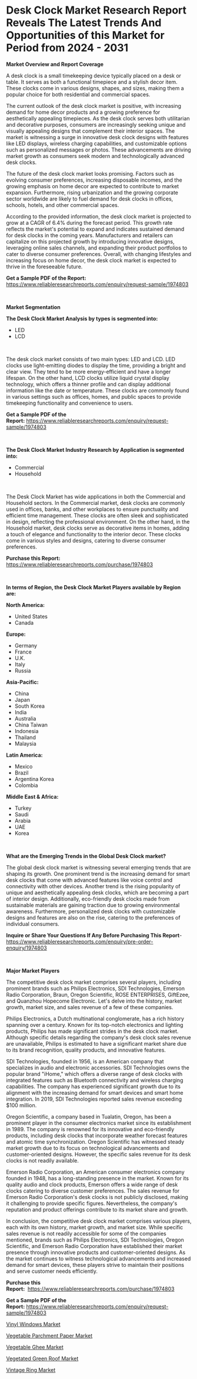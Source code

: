 <p><h1>Desk Clock Market Research Report Reveals The Latest Trends And Opportunities of this Market for Period from 2024 - 2031</h1></p><p><strong>Market Overview and Report Coverage</strong></p>
<p><p>A desk clock is a small timekeeping device typically placed on a desk or table. It serves as both a functional timepiece and a stylish decor item. These clocks come in various designs, shapes, and sizes, making them a popular choice for both residential and commercial spaces.</p><p>The current outlook of the desk clock market is positive, with increasing demand for home decor products and a growing preference for aesthetically appealing timepieces. As the desk clock serves both utilitarian and decorative purposes, consumers are increasingly seeking unique and visually appealing designs that complement their interior spaces. The market is witnessing a surge in innovative desk clock designs with features like LED displays, wireless charging capabilities, and customizable options such as personalized messages or photos. These advancements are driving market growth as consumers seek modern and technologically advanced desk clocks.</p><p>The future of the desk clock market looks promising. Factors such as evolving consumer preferences, increasing disposable incomes, and the growing emphasis on home decor are expected to contribute to market expansion. Furthermore, rising urbanization and the growing corporate sector worldwide are likely to fuel demand for desk clocks in offices, schools, hotels, and other commercial spaces.</p><p>According to the provided information, the desk clock market is projected to grow at a CAGR of 6.4% during the forecast period. This growth rate reflects the market's potential to expand and indicates sustained demand for desk clocks in the coming years. Manufacturers and retailers can capitalize on this projected growth by introducing innovative designs, leveraging online sales channels, and expanding their product portfolios to cater to diverse consumer preferences. Overall, with changing lifestyles and increasing focus on home decor, the desk clock market is expected to thrive in the foreseeable future.</p></p>
<p><strong>Get a Sample PDF of the Report:</strong> <a href="https://www.reliableresearchreports.com/enquiry/request-sample/1974803">https://www.reliableresearchreports.com/enquiry/request-sample/1974803</a></p>
<p>&nbsp;</p>
<p><strong>Market Segmentation</strong></p>
<p><strong>The Desk Clock Market Analysis by types is segmented into:</strong></p>
<p><ul><li>LED</li><li>LCD</li></ul></p>
<p>&nbsp;</p>
<p><p>The desk clock market consists of two main types: LED and LCD. LED clocks use light-emitting diodes to display the time, providing a bright and clear view. They tend to be more energy-efficient and have a longer lifespan. On the other hand, LCD clocks utilize liquid crystal display technology, which offers a thinner profile and can display additional information like the date or temperature. These clocks are commonly found in various settings such as offices, homes, and public spaces to provide timekeeping functionality and convenience to users.</p></p>
<p><strong>Get a Sample PDF of the Report:</strong>&nbsp;<a href="https://www.reliableresearchreports.com/enquiry/request-sample/1974803">https://www.reliableresearchreports.com/enquiry/request-sample/1974803</a></p>
<p>&nbsp;</p>
<p><strong>The Desk Clock Market Industry Research by Application is segmented into:</strong></p>
<p><ul><li>Commercial</li><li>Household</li></ul></p>
<p>&nbsp;</p>
<p><p>The Desk Clock Market has wide applications in both the Commercial and Household sectors. In the Commercial market, desk clocks are commonly used in offices, banks, and other workplaces to ensure punctuality and efficient time management. These clocks are often sleek and sophisticated in design, reflecting the professional environment. On the other hand, in the Household market, desk clocks serve as decorative items in homes, adding a touch of elegance and functionality to the interior decor. These clocks come in various styles and designs, catering to diverse consumer preferences.</p></p>
<p><strong>Purchase this Report:</strong>&nbsp; <a href="https://www.reliableresearchreports.com/purchase/1974803">https://www.reliableresearchreports.com/purchase/1974803</a></p>
<p>&nbsp;</p>
<p><strong>In terms of Region, the Desk Clock Market Players available by Region are:</strong></p>
<p>
    <p> <strong> North America: </strong>
        <ul>
            <li>United States</li>
            <li>Canada</li>
        </ul>
        </p> 
    <p> <strong> Europe: </strong>
        <ul>
            <li>Germany</li>
            <li>France</li>
            <li>U.K.</li>
            <li>Italy</li>
            <li>Russia</li>
        </ul>
        </p> 
    <p> <strong> Asia-Pacific: </strong>
        <ul>
            <li>China</li>
            <li>Japan</li>
            <li>South Korea</li>
            <li>India</li>
            <li>Australia</li>
            <li>China Taiwan</li>
            <li>Indonesia</li>
            <li>Thailand</li>
            <li>Malaysia</li>
        </ul>
        </p> 
    <p> <strong> Latin America: </strong>
        <ul>
            <li>Mexico</li>
            <li>Brazil</li>
            <li>Argentina Korea</li>
            <li>Colombia</li>
        </ul>
        </p> 
    <p> <strong> Middle East & Africa: </strong>
        <ul>
            <li>Turkey</li>
            <li>Saudi</li>
            <li>Arabia</li>
            <li>UAE</li>
            <li>Korea</li>
        </ul>
    </p>
    </p>
<p>&nbsp;</p>
<p><strong>What are the Emerging Trends in the Global Desk Clock market?</strong></p>
<p><p>The global desk clock market is witnessing several emerging trends that are shaping its growth. One prominent trend is the increasing demand for smart desk clocks that come with advanced features like voice control and connectivity with other devices. Another trend is the rising popularity of unique and aesthetically appealing desk clocks, which are becoming a part of interior design. Additionally, eco-friendly desk clocks made from sustainable materials are gaining traction due to growing environmental awareness. Furthermore, personalized desk clocks with customizable designs and features are also on the rise, catering to the preferences of individual consumers.</p></p>
<p><strong>Inquire or Share Your Questions If Any Before Purchasing This Report</strong>- <a href="https://www.reliableresearchreports.com/enquiry/pre-order-enquiry/1974803">https://www.reliableresearchreports.com/enquiry/pre-order-enquiry/1974803</a></p>
<p>&nbsp;</p>
<p><strong>Major Market Players</strong></p>
<p><p>The competitive desk clock market comprises several players, including prominent brands such as Philips Electronics, SDI Technologies, Emerson Radio Corporation, Braun, Oregon Scientific, ROSE ENTERPRISES, GiftEzee, and Quanzhou Hopecome Electronic. Let's delve into the history, market growth, market size, and sales revenue of a few of these companies.</p><p>Philips Electronics, a Dutch multinational conglomerate, has a rich history spanning over a century. Known for its top-notch electronics and lighting products, Philips has made significant strides in the desk clock market. Although specific details regarding the company's desk clock sales revenue are unavailable, Philips is estimated to have a significant market share due to its brand recognition, quality products, and innovative features.</p><p>SDI Technologies, founded in 1956, is an American company that specializes in audio and electronic accessories. SDI Technologies owns the popular brand "iHome," which offers a diverse range of desk clocks with integrated features such as Bluetooth connectivity and wireless charging capabilities. The company has experienced significant growth due to its alignment with the increasing demand for smart devices and smart home integration. In 2019, SDI Technologies reported sales revenue exceeding $100 million.</p><p>Oregon Scientific, a company based in Tualatin, Oregon, has been a prominent player in the consumer electronics market since its establishment in 1989. The company is renowned for its innovative and eco-friendly products, including desk clocks that incorporate weather forecast features and atomic time synchronization. Oregon Scientific has witnessed steady market growth due to its focus on technological advancements and customer-oriented designs. However, the specific sales revenue for its desk clocks is not readily available.</p><p>Emerson Radio Corporation, an American consumer electronics company founded in 1948, has a long-standing presence in the market. Known for its quality audio and clock products, Emerson offers a wide range of desk clocks catering to diverse customer preferences. The sales revenue for Emerson Radio Corporation's desk clocks is not publicly disclosed, making it challenging to provide specific figures. Nevertheless, the company's reputation and product offerings contribute to its market share and growth.</p><p>In conclusion, the competitive desk clock market comprises various players, each with its own history, market growth, and market size. While specific sales revenue is not readily accessible for some of the companies mentioned, brands such as Philips Electronics, SDI Technologies, Oregon Scientific, and Emerson Radio Corporation have established their market presence through innovative products and customer-oriented designs. As the market continues to witness technological advancements and increased demand for smart devices, these players strive to maintain their positions and serve customer needs efficiently.</p></p>
<p><strong>Purchase this Report:</strong>&nbsp;&nbsp;<a href="https://www.reliableresearchreports.com/purchase/1974803">https://www.reliableresearchreports.com/purchase/1974803</a></p>
<p></p>
<p><strong>Get a Sample PDF of the Report:</strong>&nbsp;<a href="https://www.reliableresearchreports.com/enquiry/request-sample/1974803">https://www.reliableresearchreports.com/enquiry/request-sample/1974803</a></p>
<p><p><a href="https://github.com/yoshih12/Market-Research-Report-List-1/blob/main/vinyl-windows-market.md">Vinyl Windows Market</a></p><p><a href="https://github.com/changoleonlaverguenzanoexiste/Market-Research-Report-List-1/blob/main/vegetable-parchment-paper-market.md">Vegetable Parchment Paper Market</a></p><p><a href="https://github.com/wwwkeltoum/Market-Research-Report-List-1/blob/main/vegetable-ghee-market.md">Vegetable Ghee Market</a></p><p><a href="https://github.com/mharielmesa/Market-Research-Report-List-1/blob/main/vegetated-green-roof-market.md">Vegetated Green Roof Market</a></p><p><a href="https://github.com/guneycigdem35/Market-Research-Report-List-1/blob/main/vintage-ring-market.md">Vintage Ring Market</a></p></p>